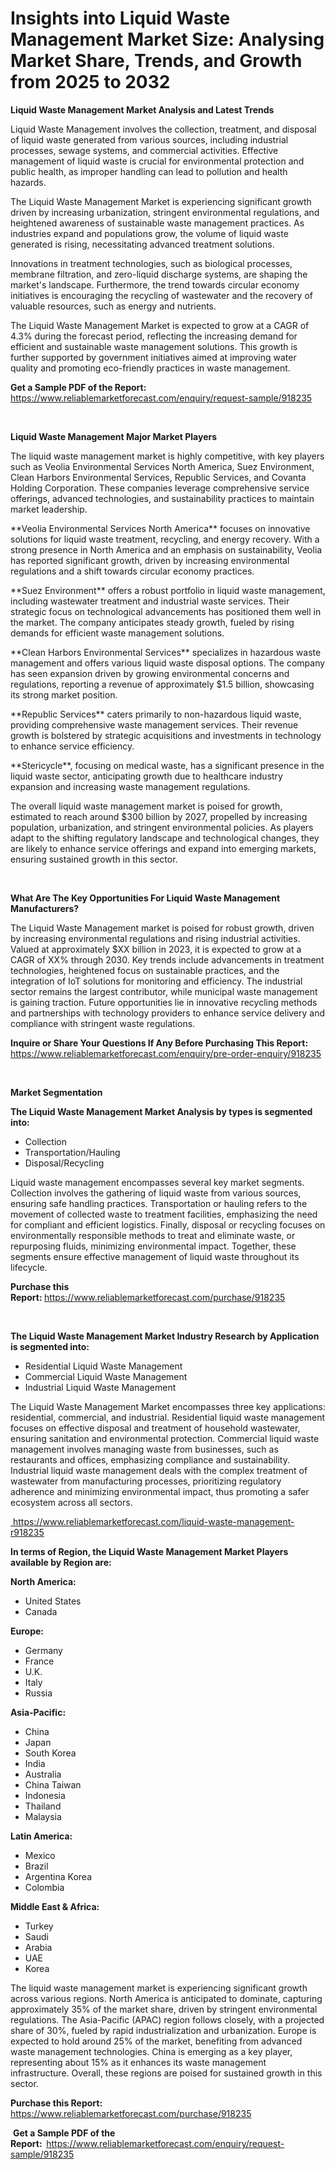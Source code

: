 <p><h1>Insights into Liquid Waste Management Market Size: Analysing Market Share, Trends, and Growth from 2025 to 2032</h1></p><p><strong>Liquid Waste Management Market Analysis and Latest Trends</strong></p>
<p><p>Liquid Waste Management involves the collection, treatment, and disposal of liquid waste generated from various sources, including industrial processes, sewage systems, and commercial activities. Effective management of liquid waste is crucial for environmental protection and public health, as improper handling can lead to pollution and health hazards.</p><p>The Liquid Waste Management Market is experiencing significant growth driven by increasing urbanization, stringent environmental regulations, and heightened awareness of sustainable waste management practices. As industries expand and populations grow, the volume of liquid waste generated is rising, necessitating advanced treatment solutions.</p><p>Innovations in treatment technologies, such as biological processes, membrane filtration, and zero-liquid discharge systems, are shaping the market's landscape. Furthermore, the trend towards circular economy initiatives is encouraging the recycling of wastewater and the recovery of valuable resources, such as energy and nutrients.</p><p>The Liquid Waste Management Market is expected to grow at a CAGR of 4.3% during the forecast period, reflecting the increasing demand for efficient and sustainable waste management solutions. This growth is further supported by government initiatives aimed at improving water quality and promoting eco-friendly practices in waste management.</p></p>
<p><strong>Get a Sample PDF of the Report:&nbsp;</strong> <a href="https://www.reliablemarketforecast.com/enquiry/request-sample/918235?utm_campaign=2994&utm_medium=2&utm_source=Github&utm_content=ia&utm_term=18042025&utm_id=liquid-waste-management">https://www.reliablemarketforecast.com/enquiry/request-sample/918235</a></p>
<p>&nbsp;</p>
<p><strong>Liquid Waste Management Major Market Players</strong></p>
<p><p>The liquid waste management market is highly competitive, with key players such as Veolia Environmental Services North America, Suez Environment, Clean Harbors Environmental Services, Republic Services, and Covanta Holding Corporation. These companies leverage comprehensive service offerings, advanced technologies, and sustainability practices to maintain market leadership.</p><p>**Veolia Environmental Services North America** focuses on innovative solutions for liquid waste treatment, recycling, and energy recovery. With a strong presence in North America and an emphasis on sustainability, Veolia has reported significant growth, driven by increasing environmental regulations and a shift towards circular economy practices. </p><p>**Suez Environment** offers a robust portfolio in liquid waste management, including wastewater treatment and industrial waste services. Their strategic focus on technological advancements has positioned them well in the market. The company anticipates steady growth, fueled by rising demands for efficient waste management solutions.</p><p>**Clean Harbors Environmental Services** specializes in hazardous waste management and offers various liquid waste disposal options. The company has seen expansion driven by growing environmental concerns and regulations, reporting a revenue of approximately $1.5 billion, showcasing its strong market position.</p><p>**Republic Services** caters primarily to non-hazardous liquid waste, providing comprehensive waste management services. Their revenue growth is bolstered by strategic acquisitions and investments in technology to enhance service efficiency. </p><p>**Stericycle**, focusing on medical waste, has a significant presence in the liquid waste sector, anticipating growth due to healthcare industry expansion and increasing waste management regulations.</p><p>The overall liquid waste management market is poised for growth, estimated to reach around $300 billion by 2027, propelled by increasing population, urbanization, and stringent environmental policies. As players adapt to the shifting regulatory landscape and technological changes, they are likely to enhance service offerings and expand into emerging markets, ensuring sustained growth in this sector.</p></p>
<p>&nbsp;</p>
<p><strong>What Are The Key Opportunities For Liquid Waste Management Manufacturers?</strong></p>
<p><p>The Liquid Waste Management market is poised for robust growth, driven by increasing environmental regulations and rising industrial activities. Valued at approximately $XX billion in 2023, it is expected to grow at a CAGR of XX% through 2030. Key trends include advancements in treatment technologies, heightened focus on sustainable practices, and the integration of IoT solutions for monitoring and efficiency. The industrial sector remains the largest contributor, while municipal waste management is gaining traction. Future opportunities lie in innovative recycling methods and partnerships with technology providers to enhance service delivery and compliance with stringent waste regulations.</p></p>
<p><strong>Inquire or Share Your Questions If Any Before Purchasing This Report:</strong> <a href="https://www.reliablemarketforecast.com/enquiry/pre-order-enquiry/918235?utm_campaign=2994&utm_medium=2&utm_source=Github&utm_content=ia&utm_term=18042025&utm_id=liquid-waste-management">https://www.reliablemarketforecast.com/enquiry/pre-order-enquiry/918235</a></p>
<p>&nbsp;</p>
<p><strong>Market Segmentation</strong></p>
<p><strong>The Liquid Waste Management Market Analysis by types is segmented into:</strong></p>
<p><ul><li>Collection</li><li>Transportation/Hauling</li><li>Disposal/Recycling</li></ul></p>
<p><p>Liquid waste management encompasses several key market segments. Collection involves the gathering of liquid waste from various sources, ensuring safe handling practices. Transportation or hauling refers to the movement of collected waste to treatment facilities, emphasizing the need for compliant and efficient logistics. Finally, disposal or recycling focuses on environmentally responsible methods to treat and eliminate waste, or repurposing fluids, minimizing environmental impact. Together, these segments ensure effective management of liquid waste throughout its lifecycle.</p></p>
<p><strong>Purchase this Report:&nbsp;</strong><a href="https://www.reliablemarketforecast.com/purchase/918235?utm_campaign=2994&utm_medium=2&utm_source=Github&utm_content=ia&utm_term=18042025&utm_id=liquid-waste-management">https://www.reliablemarketforecast.com/purchase/918235</a></p>
<p>&nbsp;</p>
<p><strong>The Liquid Waste Management Market Industry Research by Application is segmented into:</strong></p>
<p><ul><li>Residential Liquid Waste Management</li><li>Commercial Liquid Waste Management</li><li>Industrial Liquid Waste Management</li></ul></p>
<p><p>The Liquid Waste Management Market encompasses three key applications: residential, commercial, and industrial. Residential liquid waste management focuses on effective disposal and treatment of household wastewater, ensuring sanitation and environmental protection. Commercial liquid waste management involves managing waste from businesses, such as restaurants and offices, emphasizing compliance and sustainability. Industrial liquid waste management deals with the complex treatment of wastewater from manufacturing processes, prioritizing regulatory adherence and minimizing environmental impact, thus promoting a safer ecosystem across all sectors.</p></p>
<p><a href="https://www.reliablemarketforecast.com/liquid-waste-management-r918235?utm_campaign=2994&utm_medium=2&utm_source=Github&utm_content=ia&utm_term=18042025&utm_id=liquid-waste-management">&nbsp;https://www.reliablemarketforecast.com/liquid-waste-management-r918235</a></p>
<p><strong>In terms of Region, the Liquid Waste Management Market Players available by Region are:</strong></p>
<p>
    <p> <strong> North America: </strong>
        <ul>
            <li>United States</li>
            <li>Canada</li>
        </ul>
        </p> 
    <p> <strong> Europe: </strong>
        <ul>
            <li>Germany</li>
            <li>France</li>
            <li>U.K.</li>
            <li>Italy</li>
            <li>Russia</li>
        </ul>
        </p> 
    <p> <strong> Asia-Pacific: </strong>
        <ul>
            <li>China</li>
            <li>Japan</li>
            <li>South Korea</li>
            <li>India</li>
            <li>Australia</li>
            <li>China Taiwan</li>
            <li>Indonesia</li>
            <li>Thailand</li>
            <li>Malaysia</li>
        </ul>
        </p> 
    <p> <strong> Latin America: </strong>
        <ul>
            <li>Mexico</li>
            <li>Brazil</li>
            <li>Argentina Korea</li>
            <li>Colombia</li>
        </ul>
        </p> 
    <p> <strong> Middle East & Africa: </strong>
        <ul>
            <li>Turkey</li>
            <li>Saudi</li>
            <li>Arabia</li>
            <li>UAE</li>
            <li>Korea</li>
        </ul>
    </p>
    </p>
<p><p>The liquid waste management market is experiencing significant growth across various regions. North America is anticipated to dominate, capturing approximately 35% of the market share, driven by stringent environmental regulations. The Asia-Pacific (APAC) region follows closely, with a projected share of 30%, fueled by rapid industrialization and urbanization. Europe is expected to hold around 25% of the market, benefiting from advanced waste management technologies. China is emerging as a key player, representing about 15% as it enhances its waste management infrastructure. Overall, these regions are poised for sustained growth in this sector.</p></p>
<p><strong>Purchase this Report: </strong><a href="https://www.reliablemarketforecast.com/purchase/918235?utm_campaign=2994&utm_medium=2&utm_source=Github&utm_content=ia&utm_term=18042025&utm_id=liquid-waste-management">https://www.reliablemarketforecast.com/purchase/918235</a></p>
<p>&nbsp;<strong>Get a Sample PDF of the Report:&nbsp;&nbsp;</strong><a href="https://www.reliablemarketforecast.com/enquiry/request-sample/918235?utm_campaign=2994&utm_medium=2&utm_source=Github&utm_content=ia&utm_term=18042025&utm_id=liquid-waste-management">https://www.reliablemarketforecast.com/enquiry/request-sample/918235</a></p>
<p><strong></strong></p>
<p><p></p><p></p><p></p></p>